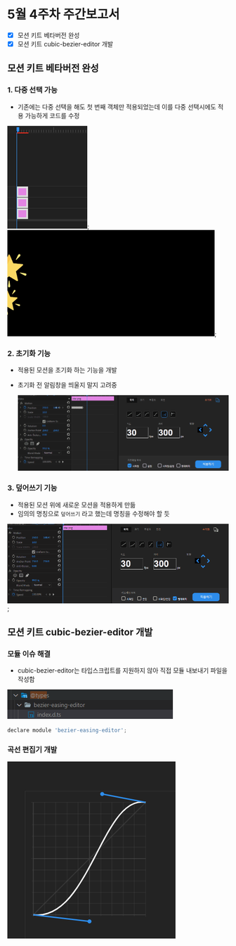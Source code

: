 # 5월 4주차 주간보고서

- [x] 모션 키트 베타버전 완성
- [x] 모션 키트 cubic-bezier-editor 개발

## 모션 키트 베타버전 완성

### 1. 다중 선택 가능

- 기존에는 다중 선택을 해도 첫 번째 객체만 적용되었는데 이를 다중 선택시에도 적용 가능하게 코드를 수정

![다중](./asset/%EB%8B%A4%EC%A4%91.png);
![다중](./asset/다중.gif);

### 2. 초기화 기능

- 적용된 모션을 초기화 하는 기능을 개발
- 초기화 전 알림창을 띄울지 말지 고려중

  ![초기화](./asset/%EC%B4%88%EA%B8%B0%ED%99%94.gif)

### 3. 덮어쓰기 기능

- 적용된 모션 위에 새로운 모션을 적용하게 만듦
- 임의의 명칭으로 `덮어쓰기` 라고 했는데 명칭을 수정해야 할 듯

![덮어쓰기](./asset/덮어쓰기.gif);

## 모션 키트 cubic-bezier-editor 개발

### 모듈 이슈 해결

- cubic-bezier-editor는 타입스크립트를 지원하지 않아 직접 모듈 내보내기 파일을 작성함

![타입](./asset/타입.png)

```js
declare module 'bezier-easing-editor';
```

### 곡선 편집기 개발

![cubic](./asset/cubic.png)
